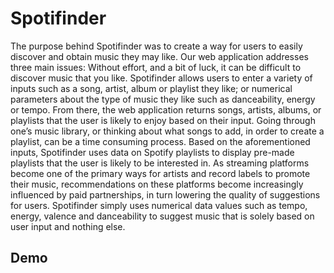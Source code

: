 # Spotifinder
The purpose behind Spotifinder was to create a way for users to easily discover and obtain music they may like. Our web application addresses three main issues:
Without effort, and a bit of luck, it can be difficult to discover music that you like. Spotifinder allows users to enter a variety of inputs such as a song, artist, album or playlist they like; or numerical parameters about the type of music they like such as danceability, energy or tempo. From there, the web application returns songs, artists, albums, or playlists that the user is likely to enjoy based on their input.
Going through one’s music library, or thinking about what songs to add, in order to create a playlist, can be a time consuming process. Based on the aforementioned inputs, Spotifinder uses data on Spotify playlists to display pre-made playlists that the user is likely to be interested in.
As streaming platforms become one of the primary ways for artists and record labels to promote their music, recommendations on these platforms become increasingly influenced by paid partnerships, in turn lowering the quality of suggestions for users. Spotifinder simply uses numerical data values such as tempo, energy, valence and danceability to suggest music that is solely based on user input and nothing else.
## Demo 
